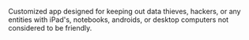 Customized app designed for keeping out data thieves, hackers, or any entities with iPad's, notebooks, androids, or desktop computers not considered to be friendly.